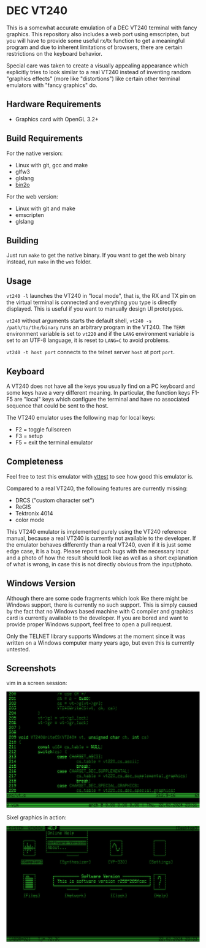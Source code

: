 DEC VT240
=========

This is a somewhat accurate emulation of a DEC VT240 terminal with fancy
graphics. This repository also includes a web port using emscripten, but you
will have to provide some useful rx/tx function to get a meaningful program and
due to inherent limitations of browsers, there are certain restrictions on the
keyboard behavior.

Special care was taken to create a visually appealing appearance which
explicitly tries to look similar to a real VT240 instead of inventing random
"graphics effects" (more like "distortions") like certain other terminal
emulators with "fancy graphics" do.


Hardware Requirements
---------------------

- Graphics card with OpenGL 3.2+


Build Requirements
------------------

For the native version:
- Linux with git, gcc and make
- glfw3
- glslang
- [bin2o](https://github.com/hackyourlife/bin2o)

For the web version:
- Linux with git and make
- emscripten
- glslang


Building
--------

Just run `make` to get the native binary. If you want to get the web binary
instead, run `make` in the `web` folder.


Usage
-----

`vt240 -l` launches the VT240 in "local mode", that is, the RX and TX pin on
the virtual terminal is connected and everything you type is directly
displayed. This is useful if you want to manually design UI prototypes.

`vt240` without arguments starts the default shell,
`vt240 -s /path/to/the/binary` runs an arbitrary program in the VT240. The
`TERM` environment variable is set to `vt220` and if the `LANG` environment
variable is set to an UTF-8 language, it is reset to `LANG=C` to avoid
problems.

`vt240 -t host port` connects to the telnet server `host` at port `port`.


Keyboard
--------

A VT240 does not have all the keys you usually find on a PC keyboard and some
keys have a very different meaning. In particular, the function keys F1-F5 are
"local" keys which configure the terminal and have no associated sequence that
could be sent to the host.

The VT240 emulator uses the following map for local keys:
- F2 = toggle fullscreen
- F3 = setup
- F5 = exit the terminal emulator


Completeness
------------

Feel free to test this emulator with
[vttest](https://invisible-island.net/vttest/) to see how good this emulator is.

Compared to a real VT240, the following features are currently missing:
- DRCS ("custom character set")
- ReGIS
- Tektronix 4014
- color mode

This VT240 emulator is implemented purely using the VT240 reference manual,
because a real VT240 is currently not available to the developer. If the
emulator behaves differently than a real VT240, even if it is just some edge
case, it is a bug. Please report such bugs with the necessary input and a
photo of how the result should look like as well as a short explanation of what
is wrong, in case this is not directly obvious from the input/photo.


Windows Version
---------------

Although there are some code fragments which look like there might be Windows
support, there is currently no such support. This is simply caused by the fact
that no Windows based machine with C compiler and graphics card is currently
available to the developer. If you are bored and want to provide proper Windows
support, feel free to open a pull request.

Only the TELNET library supports Windows at the moment since it was written
on a Windows computer many years ago, but even this is currently untested.


Screenshots
-----------

vim in a screen session:

![VIM in a screen session](https://raw.githubusercontent.com/unknown-technologies/vt240/master/doc/vt240-vim.png)

Sixel graphics in action:

![Sixel graphics](https://raw.githubusercontent.com/unknown-technologies/vt240/master/doc/vt240-e1.png)
